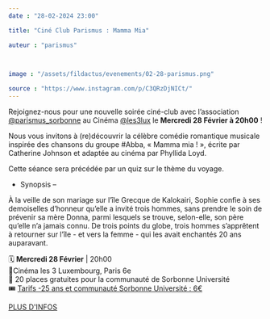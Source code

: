 ```yaml
---
date : "28-02-2024 23:00"

title: "Ciné Club Parismus : Mamma Mia"

auteur : "parismus"

 

image : "/assets/fildactus/evenements/02-28-parismus.png"

source : "https://www.instagram.com/p/C3QRzDjNICt/"
---
```


Rejoignez-nous pour une nouvelle soirée ciné-club avec l’association [@parismus_sorbonne](https://www.instagram.com/parismus_sorbonne/) au Cinéma [@les3lux](https://www.instagram.com/les3lux/) le __Mercredi 28 Février à 20h00__ !

Nous vous invitons à (re)découvrir la célèbre comédie romantique musicale inspirée des chansons du groupe #Abba, « Mamma mia ! », écrite par Catherine Johnson et adaptée au cinéma par Phyllida Loyd.

Cette séance sera précédée par un quiz sur le thème du voyage.

- Synopsis –

À la veille de son mariage sur l’île Grecque de Kalokairi, Sophie confie à ses demoiselles d’honneur qu’elle a invité trois hommes, sans prendre le soin de prévenir sa mère Donna, parmi lesquels se trouve, selon-elle, son père qu’elle n’a jamais connu. De trois points du globe, trois hommes s’apprêtent à retourner sur l’île - et vers la femme - qui les avait enchantés 20 ans auparavant.

🗓️ __Mercredi 28 Février__ | 20h00  
📍Cinéma les 3 Luxembourg, Paris 6e  
📌 20 places gratuites pour la communauté de Sorbonne Université  
🎟️ [Tarifs -25 ans et communauté Sorbonne Université : 6€](https://www.lestroisluxembourg.com/reserver/F5146/D1709146800/VO/269614/)

[PLUS D'INFOS](https://lettres.sorbonne-universite.fr/evenements/cine-club-parismus-mamma-mia-de-phyllida-lloyd)

